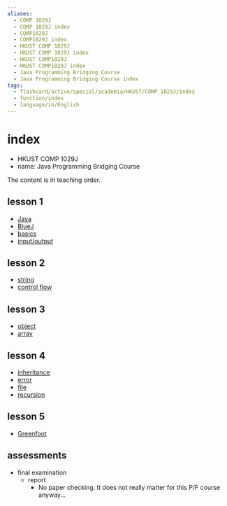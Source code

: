 ```yaml
---
aliases:
  - COMP 1029J
  - COMP 1029J index
  - COMP1029J
  - COMP1029J index
  - HKUST COMP 1029J
  - HKUST COMP 1029J index
  - HKUST COMP1029J
  - HKUST COMP1029J index
  - Java Programming Bridging Course
  - Java Programming Bridging Course index
tags:
  - flashcard/active/special/academia/HKUST/COMP_1029J/index
  - function/index
  - language/in/English
---
```


# index

- HKUST COMP 1029J
- name: Java Programming Bridging Course

The content is in teaching order.

## lesson 1

- [Java](Java.md)
- [BlueJ](BlueJ.md)
- [basics](basics.md)
- [input/output](IO.md)

## lesson 2

- [string](string.md)
- [control flow](control%20flow.md)

## lesson 3

- [object](object.md)
- [array](array.md)

## lesson 4

- [inheritance](inheritance.md)
- [error](error.md)
- [file](file.md)
- [recursion](recursion.md)

## lesson 5

- [Greenfoot](Greenfoot.md)

## assessments

- final examination
  - report
    - No paper checking. It does not really matter for this P/F course anyway...
